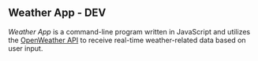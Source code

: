## Weather App - DEV
*Weather App* is a command-line program written in JavaScript and utilizes the [OpenWeather API](www.openweathermap.org/api) to receive real-time weather-related data based on user input.
